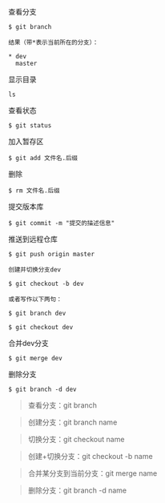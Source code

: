 查看分支

	$ git branch

	结果（带*表示当前所在的分支）：

	* dev 
	  master

	


显示目录

`ls` 

查看状态

`$ git status`

加入暂存区

`$ git add 文件名.后缀`

删除

`$ rm 文件名.后缀`

提交版本库

`$ git commit -m "提交的描述信息"`


推送到远程仓库

`$ git push origin master `


	创建并切换分支dev

	$ git checkout -b dev

	或者写作以下两句：

	$ git branch dev 

	$ git checkout dev  




合并dev分支

`$ git merge dev`

删除分支

`$ git branch -d dev`



> 查看分支：git branch



>创建分支：git branch name



> 切换分支：git checkout name



> 创建+切换分支：git checkout -b name



> 合并某分支到当前分支：git merge name



> 删除分支：git branch -d name